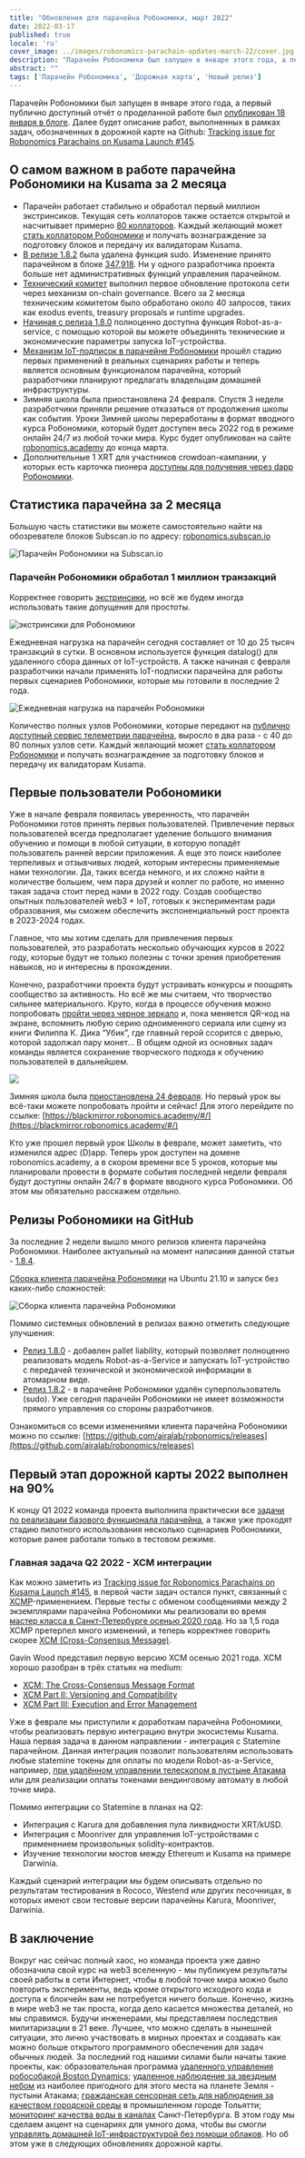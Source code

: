 ```yaml
---
title: "Обновления для парачейна Робономики, март 2022"
date: 2022-03-17
published: true
locale: 'ru'
cover_image: ../images/robonomics-parachain-updates-march-22/cover.jpg
description: "Парачейн Робономики был запущен в январе этого года, а первый публично доступный отчёт о проделанной работе был опубликован 18 января в блоге. Далее будет описание работ, выполненных в рамках задач, обозначенных в дорожной карте на Github"
abstract: ""
tags: ['Парачейн Робономика', 'Дорожная карта', 'Новый релиз']
---
```


Парачейн Робономики был запущен в январе этого года, а первый публично доступный отчёт о проделанной работе был [опубликован 18 января в блоге](https://robonomics.network/blog/parachain-on-kusama-first-week-report/). Далее будет описание работ, выполненных в рамках задач, обозначенных в дорожной карте на Github: [Tracking issue for Robonomics Parachains on Kusama Launch #145](https://github.com/airalab/robonomics/issues/145).

## О самом важном в работе парачейна Робономики на Kusama за 2 месяца

- Парачейн работает стабильно и обработал первый миллион экстринсиков. Текущая сеть коллаторов также остается открытой и насчитывает примерно [80 коллаторов](https://telemetry.parachain.robonomics.network/#list/Robonomics). Каждый желающий может [стать коллатором Робономики](https://wiki.robonomics.network/docs/en/how-to-launch-the-robonomics-collator/) и получать вознаграждение за подготовку блоков и передачу их валидаторам Kusama.
- [В релизе 1.8.2](https://github.com/airalab/robonomics/releases/tag/v1.8.2) была удалена функция sudo. Изменение принято парачейном в блоке [347,918](https://robonomics.subscan.io/block/347918). Ни у одного разработчика проекта больше нет административных функций управления парачейном.
- [Технический комитет](https://polkadot.js.org/apps/#/techcomm) выполнил первое обновление протокола сети через механизм on-chain governance. Всего за 2 месяца техническим комитетом было обработано около 40 запросов, таких как exodus events, treasury proposals и runtime upgrades.
- [Начиная с релиза 1.8.0](https://github.com/airalab/robonomics/releases/tag/v1.8.0) полноценно доступна функция Robot-as-a-service, с помощью которой вы можете объединять технические и экономические параметры запуска IoT-устройства.
- [Механизм IoT-подписок в парачейне Робономики](https://wiki.robonomics.network/docs/en/get-subscription/) прошёл стадию первых применений в реальных сценариях работы и теперь является основным функционалом парачейна, который разработчики планируют предлагать владельцам домашней инфраструктуры.
- Зимняя школа была приостановлена 24 февраля. Cпустя 3 недели разработчики приняли решение отказаться от продолжения школы как события. Уроки Зимней школы переработаны в формат вводного курса Робономики, который будет доступен весь 2022 год в режиме онлайн 24/7 из любой точки мира. Курс будет опубликован на сайте [robonomics.academy](https://robonomics.academy/) до конца марта.
- Дополнительные 1 XRT для участников crowdoan-кампании, у которых есть карточка пионера [доступны для получения через dapp Робономики](https://robonomics.app/#/bonus-for-pioneer).

## Статистика парачейна за 2 месяца

Большую часть статистики вы можете самостоятельно найти на обозревателе блоков Subscan.io по адресу: [robonomics.subscan.io](http://robonomics.subscan.io/)

![Парачейн Робономики на Subscan.io](../images/robonomics-parachain-updates-march-22/robonomics-parachain-subscan.jpg)

### Парачейн Робономики обработал 1 миллион транзакций

Корректнее говорить [экстринсики](https://wiki.polkadot.network/docs/build-protocol-info#extrinsics), но всё же будем иногда использовать такие допущения для простоты.

![экстринсики для Робономики](../images/robonomics-parachain-updates-march-22/montly-extrinsics.png)

Ежедневная нагрузка на парачейн сегодня составляет от 10 до 25 тысяч транзакций в сутки. В основном используется функция datalog() для удаленного сбора данных от IoT-устройств. А также начиная с февраля разработчики начали применять IoT-подписки парачейна для работы первых сценариев Робономики, которые мы готовили в последние 2 года.

![Ежедневная нагрузка на парачейн Робономики](../images/robonomics-parachain-updates-march-22/robonomics-parachain-transactions.jpg)

Количество полных узлов Робономики, которые передают на [публично доступный сервис телеметрии парачейна](https://telemetry.parachain.robonomics.network/#list/Robonomics), выросло в два раза - с 40 до 80 полных узлов сети. Каждый желающий может [стать коллатором Робономики](https://wiki.robonomics.network/docs/en/how-to-launch-the-robonomics-collator/) и получать вознаграждение за подготовку блоков и передачу их валидаторам Kusama.

## Первые пользователи Робономики

Уже в начале февраля появилась уверенность, что парачейн Робономики готов принять первых пользователей. Привлечение первых пользователей всегда предполагает уделение большого внимания обучению и помощи в любой ситуации, в которую попадёт пользователь ранней версии приложения. А еще это поиск наиболее терпеливых и отзывчивых людей, которым интересны применяемые нами технологии. Да, таких всегда немного, и их сложно найти в количестве большем, чем пара друзей и коллег по работе, но именно такая задача стоит перед нами в 2022 году. Создав сообщество опытных пользователей web3 + IoT, готовых к экспериментам ради образования, мы сможем обеспечить экспоненциальный рост проекта в 2023-2024 годах.

Главное, что мы хотим сделать для привлечения первых пользователей, это разработать несколько обучающих курсов в 2022 году, которые будут не только полезны с точки зрения приобретения навыков, но и интересны в прохождении.

Конечно, разработчики проекта будут устраивать конкурсы и поощрять сообщество за активность. Но всё же мы считаем, что творчество сильнее материального. Круто, когда в процессе обучения можно попробовать [пройти через черное зеркало](https://blackmirror.robonomics.academy/#/) и, пока меняется QR-код на экране, вспомнить любую серию одноименного сериала или сцену из книги Филиппа К. Дика “Убик”, где главный герой ссорится с дверью, которой задолжал пару монет... В общем одной из основных задач команды является сохранение творческого подхода к обучению пользователей в дальнейшем.

![](../images/robonomics-parachain-updates-march-22/blackmirror-lesson.jpg)

Зимняя школа была [приостановлена 24 февраля](https://twitter.com/EnsRationis/status/1496885398404059136). Но первый урок вы всё-таки можете попробовать пройти и сейчас! Для этого перейдите по ссылке: [https://blackmirror.robonomics.academy/#/](https://blackmirror.robonomics.academy/#/)

Кто уже прошел первый урок Школы в феврале, может заметить, что изменился адрес (D)app. Теперь урок доступен на домене robonomics.academy, а в скором времени все 5 уроков, которые мы планировали провести в формате события последней недели февраля будут доступны онлайн 24/7 в формате вводного курса Робономики. Об этом мы обязательно расскажем отдельно.

## Релизы Робономики на GitHub

За последние 2 недели вышло много релизов клиента парачейна Робономики. Наиболее актуальный на момент написания данной статьи - [1.8.4](https://github.com/airalab/robonomics/releases).

[Сборка клиента парачейна Робономики](https://wiki.robonomics.network/docs/en/how-to-build-collator-node/) на Ubuntu 21.10 и запуск без каких-либо сложностей:

![Сборка клиента парачейна Робономики](../images/robonomics-parachain-updates-march-22/building-client-for-robonomics-parachain.jpg)

Помимо системных обновлений в релизах важно отметить следующие улучшения:

- [Релиз 1.8.0](https://github.com/airalab/robonomics/releases/tag/v1.8.0) - добавлен pallet liability, который позволяет полноценно реализовать модель Robot-as-a-Service и запускать IoT-устройство с передачей технической и экономической информации в атомарном виде.
- [Релиз 1.8.2](https://github.com/airalab/robonomics/releases/tag/v1.8.2) - в парачейне Робономики удалён суперпользователь (sudo). Уже сегодня парачейн Робономики не имеет возможности прямого управления со стороны разработчиков.

Ознакомиться со всеми изменениями клиента парачейна Робономики можно по ссылке: [https://github.com/airalab/robonomics/releases](https://github.com/airalab/robonomics/releases)

## Первый этап дорожной карты 2022 выполнен на 90%

К концу Q1 2022 команда проекта выполнила практически все [задачи по реализации базового функционала парачейна](https://github.com/airalab/robonomics/issues/145), а также уже проходят стадию пилотного использования несколько сценариев Робономики, которые ранее работали только в тестовом режиме. 

### Главная задача Q2 2022 - XCM интеграции

Как можно заметить из [Tracking issue for Robonomics Parachains on Kusama Launch #145](https://github.com/airalab/robonomics/issues/145), в первой части задач остался пункт, связанный с [XCMP](https://research.web3.foundation/en/latest/polkadot/XCMP/index.html)-применением. Первые тесты с обменом сообщениями между 2 экземплярами парачейна Робономики мы реализовали во время [мастер класса в Санкт-Петербурге осенью 2020 года](https://youtu.be/zCH7RuIHEMg). Но за 1,5 года XCMP претерпел много изменений, и теперь корректнее говорить скорее [XCM (Cross-Consensus Message)](https://wiki.polkadot.network/docs/learn-crosschain). 

Gavin Wood представил первую версию XCM осенью 2021 года. XCM хорошо разобран в трёх статьях на medium: 

- [XCM: The Cross-Consensus Message Format](https://medium.com/polkadot-network/xcm-the-cross-consensus-message-format-3b77b1373392)
- [XCM Part II: Versioning and Compatibility](https://medium.com/polkadot-network/xcm-part-ii-versioning-and-compatibility-b313fc257b83)
- [XCM Part III: Execution and Error Management](https://medium.com/polkadot-network/xcm-part-iii-execution-and-error-management-ceb8155dd166)

Уже в феврале мы приступили к доработкам парачейна Робономики, чтобы реализовать первую интеграцию внутри экосистемы Kusama. Наша первая задача в данном направлении - интеграция с Statemine парачейном. Данная интеграция позволит пользователям использовать любые statemine токены для оплаты по модели Robot-as-a-Service, например, [при удалённом управлении телескопом в пустыне Атакама](http://telescope.merklebot.com/) или для реализации оплаты токенами вендинговому автомату в любой точке мира.

Помимо интеграции со Statemine в планах на Q2:

- Интеграция с Karura для добавления пула ликвидности XRT/kUSD.
- Интеграция с Moonriver для управления IoT-устройствами с применением произвольных solidity-контрактов.
- Изучение технологии мостов между Ethereum и Kusama на примере Darwinia.

Каждый сценарий интеграции мы будем описывать отдельно по результатам тестирования в Rococo, Westend или других песочницах, в которых имеют свои тестовые версии парачейны Karura, Moonriver, Darwinia.

## В заключение

Вокруг нас сейчас полный хаос, но команда проекта уже давно обозначила свой курс на web3 вселенную - мы публикуем результаты своей работы в сети Интернет, чтобы в любой точке мира можно было повторить эксперименты, ведь кроме открытого исходного кода и доступа к блокчейн вам не потребуется ничего больше. Конечно, жизнь в мире web3 не так проста, когда дело касается множества деталей, но мы справимся. Будучи инженерами, мы представляем последствия милитаризации в 21 веке. Лучшее, что можно сделать в нынешней ситуации, это лично участвовать в мирных проектах и создавать как можно больше открытого программного обеспечения для задач обычных людей. За последний год нашими силами были начаты такие проекты, как: образовательная программа [удаленного управления робособакой Boston Dynamics](https://spot-sdk.education/); [удаленное наблюдение за звездным небом](https://www.youtube.com/watch?v=Up8hESnXnaY) из наиболее пригодного для этого места на планете Земля - пустыни Атакама; [гражданская сенсорная сеть для наблюдения за качеством городской среды](https://airalab.org/en/air-monitoring) в промышленном городе Тольятти; [мониторинг качества воды в каналах](https://www.youtube.com/watch?v=4iCkdF2UJmo) Санкт-Петербурга. В этом году мы сделаем акцент на сценариях для умного дома, чтобы вы смогли [управлять домашней IoT-инфраструктурой без помощи облаков](https://wiki.robonomics.network/docs/en/home-assistant-begin/). Но об этом уже в следующих обновлениях дорожной карты.